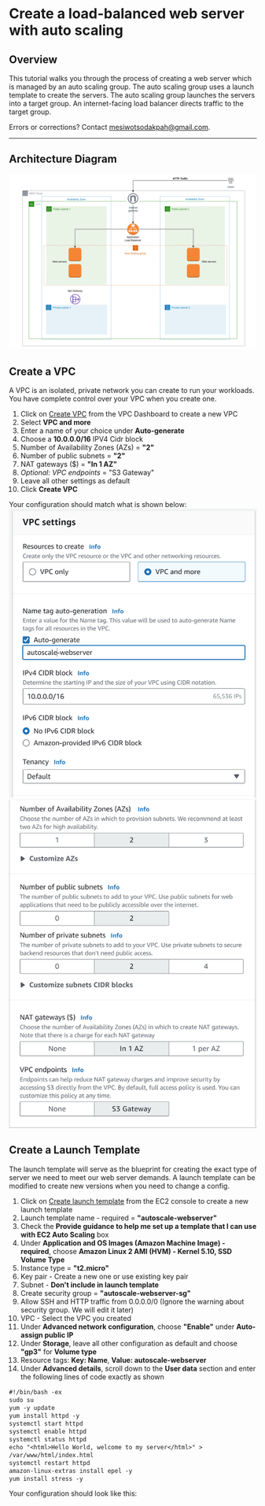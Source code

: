 # Create a load-balanced web server with auto scaling
## Overview

This tutorial walks you through the process of creating a web server which is managed by an auto scaling group. The auto scaling group uses a launch template to create the servers. The auto scaling group launches the servers into a target group. An internet-facing load balancer directs traffic to the target group.

Errors or corrections? Contact [mesiwotsodakpah@gmail.com](mailto:mesiwotsodakpah@gmail.com).

---

<!--Final rev. for launch Oct 2020-->

## Architecture Diagram
![](https://github.com/Mesiwotso-Gloria/AWS-autoscaling-project/blob/main/images/autoscale-diagram.png?raw=true)

## Create a VPC
A VPC is an isolated, private network you can create to run your workloads. You have complete control over your VPC when you create one.
1. Click on [Create VPC](https://eu-west-1.console.aws.amazon.com/vpc/home?region=eu-west-1#CreateVpc:createMode=vpcWithResources) from the VPC Dashboard to create a new VPC
2. Select **VPC and more** 
3. Enter a name of your choice under **Auto-generate**
4. Choose a **10.0.0.0/16** IPV4 Cidr block
5. Number of Availability Zones (AZs) = **"2"**
6. Number of public subnets = **"2"**
7. NAT gateways ($) = **"In 1 AZ"**
8. *Optional: VPC endpoints* = "S3 Gateway"
9. Leave all other settings as default
10. Click **Create VPC**

Your configuration should match what is shown below:
![](https://github.com/Mesiwotso-Gloria/AWS-autoscaling-project/blob/main/images/Screenshot%20163913.png?raw=true)
![](https://github.com/Mesiwotso-Gloria/AWS-autoscaling-project/blob/main/images/Screenshot%20082848.png?raw=true)

## Create a Launch Template 

The launch template will serve as the blueprint for creating the exact type of server we need to meet our web server demands. A launch template can be modified to create new versions when you need to change a config.

1. Click on [Create launch template](https://eu-west-1.console.aws.amazon.com/ec2/home?region=eu-west-1#CreateTemplate:) from the EC2 console to create a new launch template
2. Launch template name - required = **"autoscale-webserver"**
3. Check the **Provide guidance to help me set up a template that I can use with EC2 Auto Scaling** box
4. Under **Application and OS Images (Amazon Machine Image) - required**, choose **Amazon Linux 2 AMI (HVM) - Kernel 5.10, SSD Volume Type**
5. Instance type = **"t2.micro"**
6. Key pair - Create a new one or use existing key pair
7. Subnet - **Don't include in launch template**
8. Create security group = **"autoscale-webserver-sg"**
9. Allow SSH and HTTP traffic from 0.0.0.0/0 (Ignore the warning about security group. We will edit it later)
10. VPC - Select the VPC you created
11. Under **Advanced network configuration**, choose **"Enable"** under **Auto-assign public IP**
12. Under **Storage**, leave all other configuration as default and choose **"gp3"** for **Volume type**
13. Resource tags: **Key: Name**, **Value: autoscale-webserver**
14. Under **Advanced details**, scroll down to the **User data** section and enter the following lines of code exactly as shown

```
#!/bin/bash -ex
sudo su
yum -y update
yum install httpd -y
systemctl start httpd
systemctl enable httpd
systemctl status httpd
echo "<html>Hello World, welcome to my server</html>" > /var/www/html/index.html
systemctl restart httpd
amazon-linux-extras install epel -y
yum install stress -y
```
Your configuration should look like this:
